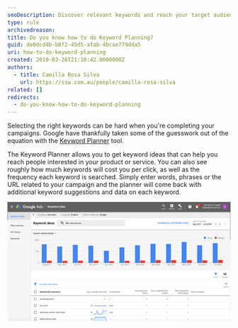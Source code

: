 ```yaml
---
seoDescription: Discover relevant keywords and reach your target audience with Google's Keyword Planner, a powerful tool that suggests ideas and provides cost-per-click estimates.
type: rule
archivedreason:
title: Do you know how to do Keyword Planning?
guid: de0dcd4b-b8f2-45d5-afab-4bcae779dda5
uri: how-to-do-keyword-planning
created: 2019-03-26T21:10:42.0000000Z
authors:
  - title: Camilla Rosa Silva
    url: https://ssw.com.au/people/camilla-rosa-silva
related: []
redirects:
  - do-you-know-how-to-do-keyword-planning
---
```


Selecting the right keywords can be hard when you're completing your campaigns. Google have thankfully taken some of the guesswork out of the equation with the [Keyword Planner](https://accounts.google.com/AccountChooser?service=adwords&continue=https://adwords.google.com/um/identity?authuser%3D0%26dst%3D/ko/KeywordPlanner/Home?__c%253D2391759060%2526__u%253D7273152930%2526authuser%253D0%2526__o%253Dcues%26frag%3Dsearch%26a%3D1&skipvpage=true) tool.

The Keyword Planner allows you to get keyword ideas that can help you reach people interested in your product or service. You can also see roughly how much keywords will cost you per click, as well as the frequency each keyword is searched. Simply enter words, phrases or the URL related to your campaign and the planner will come back with additional keyword suggestions and data on each keyword.

<!--endintro-->

![Figure: Keyword planner in action!](keyword-planning.jpg)

